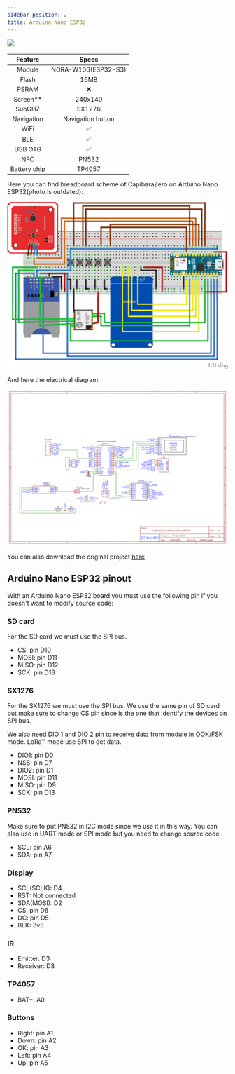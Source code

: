 ```yaml
---
sidebar_position: 2
title: Arduino Nano ESP32
---
```


<img src="/img/boards/arduino_nano_esp32.png" />

| Feature | Specs |
|:-------:|:----------------------------------------------------------------:|
|      Module  | NORA-W106(ESP32-S3) |
|      Flash   |        16MB         |
|      PSRAM   |        :x:       |
|     Screen** |      240x140      |
|     SubGHZ   |       SX1276      |
|   Navigation | Navigation button |
|      WiFi    | :white_check_mark:|
|      BLE     | :white_check_mark:|
|    USB OTG   | :white_check_mark:|
|      NFC     |       PN532       |
| Battery chip | TP4057 |

Here you can find breadboard scheme of CapibaraZero on Arduino Nano ESP32(photo is outdated):

<img src="/img/scheme/arduino_nano_esp32_breadboard.png" />

And here the electrical diagram:

<img src="https://github.com/CapibaraZero/resources/blob/main/electrical_diagram/Arduino_Nano_ESP32/MainScheme.png?raw=true" alt="CapibaraZero Arduino Nano ESP32 diagram"/>

You can also download the original project [here](https://github.com/CapibaraZero/resources/tree/main/electrical_diagram/Arduino_Nano_ESP32)

## Arduino Nano ESP32 pinout

With an Arduino Nano ESP32 board you must use the following pin if you doesn't want to modify source code:

### SD card

For the SD card we must use the SPI bus.

- CS: pin D10
- MOSI: pin D11
- MISO: pin D12
- SCK: pin D13

### SX1276

For the SX1276 we must use the SPI bus. We use the same pin of SD card but make sure to change CS pin since is the one that identify the devices on SPI bus.

We also need DIO 1 and DIO 2 pin to receive data from module in OOK/FSK mode. LoRa&trade; mode use SPI to get data.

- DIO1: pin D0
- NSS: pin D7
- DIO2: pin D1
- MOSI: pin D11
- MISO: pin D9
- SCK: pin D13

### PN532

Make sure to put PN532 in I2C mode since we use it in this way. You can also use in UART mode or SPI mode but you need to change source code

- SCL: pin A6
- SDA: pin A7

### Display 

- SCL(SCLK): D4
- RST: Not connected
- SDA(MOSI): D2
- CS: pin D6
- DC: pin D5
- BLK: 3v3

### IR

- Emitter: D3
- Receiver: D8

### TP4057

- BAT+: A0

### Buttons

- Right: pin A1
- Down: pin A2
- OK: pin A3
- Left: pin A4
- Up: pin A5
